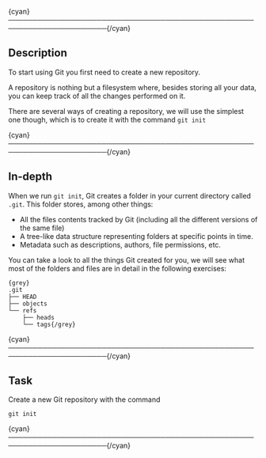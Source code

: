 {cyan}──────────────────────────────────────────────────────────────────────{/cyan}

## Description

To start using Git you first need to create a new repository.

A repository is nothing but a filesystem where, besides storing all your data, you can keep track of all the changes performed on it.

There are several ways of creating a repository, we will use the simplest one though, which is to create it with the command `git init`

{cyan}──────────────────────────────────────────────────────────────────────{/cyan}

## In-depth

When we run `git init`, Git creates a folder in your current directory called `.git`. This folder stores, among other things:
* All the files contents tracked by Git (including all the different versions of the same file)
* A tree-like data structure representing folders at specific points in time.
* Metadata such as descriptions, authors, file permissions, etc.

You can take a look to all the things Git created for you, we will see what most of the folders and files are in detail in the following exercises:

    {grey}
    .git
    ├── HEAD
    ├── objects
    └── refs
        ├── heads
        └── tags{/grey}

{cyan}──────────────────────────────────────────────────────────────────────{/cyan}

## Task

Create a new Git repository with the command
```
git init
```

{cyan}──────────────────────────────────────────────────────────────────────{/cyan}
